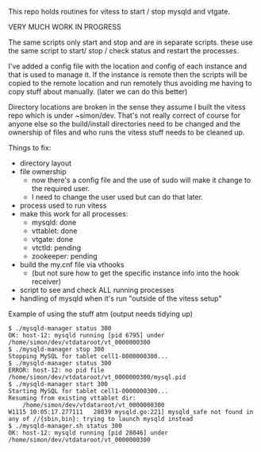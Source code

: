 This repo holds routines for vitess to start / stop mysqld and vtgate.

VERY MUCH WORK IN PROGRESS

The same scripts only start and stop and are in separate scripts.
these use the same script to start/ stop / check status and restart
the processes.

I've added a config file with the location and config of each instance
and that is used to manage it. If the instance is remote then the
scripts will be copied to the remote location and run remotely thus
avoiding me having to copy stuff about manually. (later we can do
this better)

Directory locations are broken in the sense they assume I built the
vitess repo which is under ~simon/dev. That's not really correct
of course for anyone else so the build/install directories need to
be changed and the ownership of files and who runs the vitess stuff
needs to be cleaned up.

Things to fix:
* directory layout
* file ownership
  - now there's a config file and the use of sudo will make it change to the required user.
  - I need to change the user used but can do that later.
* process used to run vitess
* make this work for all processes:
  - mysqld:    done
  - vttablet:  done
  - vtgate:    done
  - vtctld:    pending
  - zookeeper: pending
* build the my.cnf file via vthooks
  - (but not sure how to get the specific instance info into the hook receiver)
* script to see and check ALL running processes
* handling of mysqld when it's run "outside of the vitess setup"

Example of using the stuff atm (output needs tidying up)

```
$ ./mysqld-manager status 300
OK: host-12: mysqld running [pid 6795] under /home/simon/dev/vtdataroot/vt_0000000300
$ ./mysqld-manager stop 300
Stopping MySQL for tablet cell1-0000000300...
$ ./mysqld-manager status 300
ERROR: host-12: no pid file /home/simon/dev/vtdataroot/vt_0000000300/mysql.pid
$ ./mysqld-manager start 300
Starting MySQL for tablet cell1-0000000300...
Resuming from existing vttablet dir:
    /home/simon/dev/vtdataroot/vt_0000000300
W1115 10:05:17.277111   28039 mysqld.go:221] mysqld_safe not found in any of //{sbin,bin}: trying to launch mysqld instead
$ ./mysqld-manager.sh status 300
OK: host-12: mysqld running [pid 28046] under /home/simon/dev/vtdataroot/vt_0000000300
```
